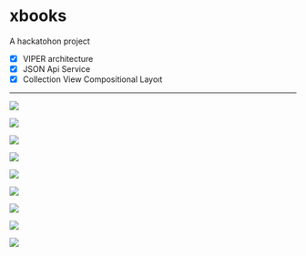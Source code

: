 # xbooks
A hackatohon project

- [x] VIPER architecture
- [x] JSON Api Service
- [x] Collection View Compositional Layoıt

------------

![](https://github.com/yusufozgul/xbooks-project/blob/main/Github/SS1.png)

![](https://github.com/yusufozgul/xbooks-project/blob/main/Github/SS2.png)

![](https://github.com/yusufozgul/xbooks-project/blob/main/Github/SS3.png)

![](https://github.com/yusufozgul/xbooks-project/blob/main/Github/SS4.png)

![](https://github.com/yusufozgul/xbooks-project/blob/main/Github/SS5.png)

![](https://github.com/yusufozgul/xbooks-project/blob/main/Github/SS6.png)

![](https://github.com/yusufozgul/xbooks-project/blob/main/Github/SS7.png)

![](https://github.com/yusufozgul/xbooks-project/blob/main/Github/SS8.png)

![](https://github.com/yusufozgul/xbooks-project/blob/main/Github/SS9.png)
